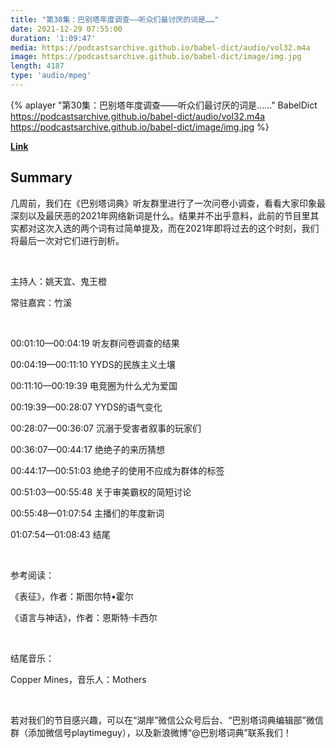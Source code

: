 ```yaml
---
title: "第30集：巴别塔年度调查——听众们最讨厌的词是……"
date: 2021-12-29 07:55:00
duration: '1:09:47'
media: https://podcastsarchive.github.io/babel-dict/audio/vol32.m4a
image: https://podcastsarchive.github.io/babel-dict/image/img.jpg
length: 4187
type: 'audio/mpeg'
---
```


{% aplayer "第30集：巴别塔年度调查——听众们最讨厌的词是……" BabelDict  https://podcastsarchive.github.io/babel-dict/audio/vol32.m4a https://podcastsarchive.github.io/babel-dict/image/img.jpg %}

**[Link](https://www.xiaoyuzhoufm.com/episode/61cc183dbbf18090d1ffe45b)**

## Summary
<p>几周前，我们在《巴别塔词典》听友群里进行了一次问卷小调查，看看大家印象最深刻以及最厌恶的2021年网络新词是什么。结果并不出乎意料，此前的节目里其实都对这次入选的两个词有过简单提及，而在2021年即将过去的这个时刻，我们将最后一次对它们进行剖析。</p><p><br /></p><p>主持人：姚天宜、鬼王橙</p><p>常驻嘉宾：竹溪</p><p><br /></p><p>00:01:10—00:04:19 听友群问卷调查的结果</p><p>00:04:19—00:11:10 YYDS的民族主义土壤</p><p>00:11:10—00:19:39 电竞圈为什么尤为爱国</p><p>00:19:39—00:28:07 YYDS的语气变化</p><p>00:28:07—00:36:07 沉溺于受害者叙事的玩家们</p><p>00:36:07—00:44:17 绝绝子的来历猜想</p><p>00:44:17—00:51:03 绝绝子的使用不应成为群体的标签</p><p>00:51:03—00:55:48 关于审美霸权的简短讨论</p><p>00:55:48—01:07:54 主播们的年度新词</p><p>01:07:54—01:08:43 结尾</p><p><br /></p><p>参考阅读：</p><p>《表征》，作者：斯图尔特•霍尔</p><p>《语言与神话》，作者：恩斯特·卡西尔</p><p><br /></p><p>结尾音乐：</p><p>Copper Mines，音乐人：Mothers</p><p><br /></p><p>若对我们的节目感兴趣，可以在“湖岸”微信公众号后台、“巴别塔词典编辑部”微信群（添加微信号playtimeguy），以及新浪微博“@巴别塔词典”联系我们！</p>
    